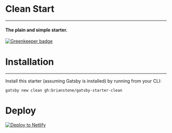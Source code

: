 # Clean Start
---
#### The plain and simple starter.

[![Greenkeeper badge](https://badges.greenkeeper.io/ninetyfivenorth/gatsby-starter-clean-new.svg)](https://greenkeeper.io/)

# Installation
---
Install this starter (assuming Gatsby is installed) by running from your CLI: 
```
gatsby new clean gh:brianstone/gatsby-starter-clean
```

# Deploy

[![Deploy to Netlify](https://www.netlify.com/img/deploy/button.svg)](https://app.netlify.com/start/deploy?repository=https://github.com/brianstone/gatsby-starter-clean)
